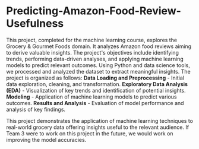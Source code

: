 # Predicting-Amazon-Food-Review-Usefulness
This project, completed for the machine learning course, explores the Grocery & Gourmet Foods domain. It analyzes Amazon food reviews aiming to derive valuable insights. The project's objectives include identifying trends, performing data-driven analyses, and applying machine learning models to predict relevant outcomes. Using Python and data science tools, we processed and analyzed the dataset to extract meaningful insights.
  The project is organized as follows:
    **Data Loading and Preprocessing** - Initial data exploration, cleaning, and transformation.
    **Exploratory Data Analysis (EDA)** - Visualization of key trends and identification of potential insights.
    **Modeling** - Application of machine learning models to predict various outcomes.
    **Results and Analysis** - Evaluation of model performance and analysis of key findings.

This project demonstrates the application of machine learning techniques to real-world grocery data offering insights useful to the relevant audience. If Team 3 were to work on this project in the future, we would work on improving the model accuracies.
